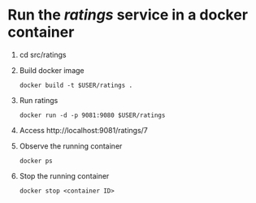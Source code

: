 # Run the _ratings_ service in a docker container

1. cd src/ratings

1. Build docker image
   ```
   docker build -t $USER/ratings .
   ```
1. Run ratings
   ```
   docker run -d -p 9081:9080 $USER/ratings
   ```

1. Access http://localhost:9081/ratings/7

1. Observe the running container
   ```
   docker ps
   ```

1. Stop the running container
   ```
   docker stop <container ID>
   ```
